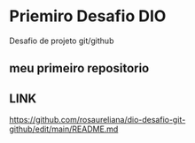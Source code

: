 #  Priemiro Desafio DIO 
Desafio de projeto git/github

## meu primeiro repositorio

## LINK

https://github.com/rosaureliana/dio-desafio-git-github/edit/main/README.md

